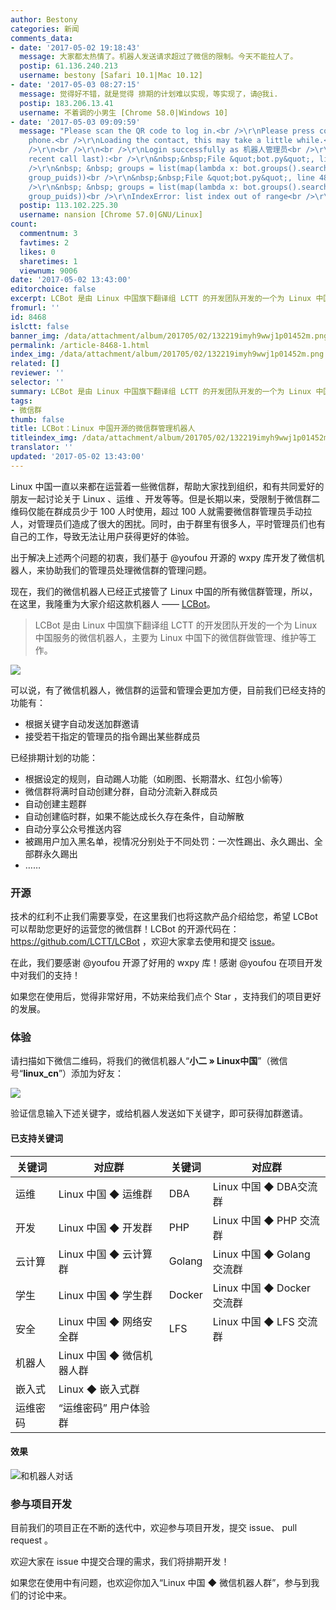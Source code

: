 ```yaml
---
author: Bestony
categories: 新闻
comments_data:
- date: '2017-05-02 19:18:43'
  message: 大家都太热情了。机器人发送请求超过了微信的限制。今天不能拉人了。
  postip: 61.136.240.213
  username: bestony [Safari 10.1|Mac 10.12]
- date: '2017-05-03 08:27:15'
  message: 觉得好不错，就是觉得 排期的计划难以实现，等实现了，请@我i.
  postip: 183.206.13.41
  username: 不着调的小男生 [Chrome 58.0|Windows 10]
- date: '2017-05-03 09:09:59'
  message: "Please scan the QR code to log in.<br />\r\nPlease press confirm on your
    phone.<br />\r\nLoading the contact, this may take a little while.<br />\r\n<br
    />\r\n<br />\r\n<br />\r\nLogin successfully as 机器人管理员<br />\r\nTraceback (most
    recent call last):<br />\r\n&nbsp;&nbsp;File &quot;bot.py&quot;, line 48, in &lt;module&gt;<br
    />\r\n&nbsp; &nbsp; groups = list(map(lambda x: bot.groups().search(puid=x)[0],
    group_puids))<br />\r\n&nbsp;&nbsp;File &quot;bot.py&quot;, line 48, in &lt;lambda&gt;<br
    />\r\n&nbsp; &nbsp; groups = list(map(lambda x: bot.groups().search(puid=x)[0],
    group_puids))<br />\r\nIndexError: list index out of range<br />\r\n<br />\r\n是不是出错了？"
  postip: 113.102.225.30
  username: nansion [Chrome 57.0|GNU/Linux]
count:
  commentnum: 3
  favtimes: 2
  likes: 0
  sharetimes: 1
  viewnum: 9006
date: '2017-05-02 13:43:00'
editorchoice: false
excerpt: LCBot 是由 Linux 中国旗下翻译组 LCTT 的开发团队开发的一个为 Linux 中国服务的微信机器人，主要为 Linux 中国下的微信群做管理、维护等工作。
fromurl: ''
id: 8468
islctt: false
banner_img: /data/attachment/album/201705/02/132219imyh9wwj1p01452m.png
permalink: /article-8468-1.html
index_img: /data/attachment/album/201705/02/132219imyh9wwj1p01452m.png
related: []
reviewer: ''
selector: ''
summary: LCBot 是由 Linux 中国旗下翻译组 LCTT 的开发团队开发的一个为 Linux 中国服务的微信机器人，主要为 Linux 中国下的微信群做管理、维护等工作。
tags:
- 微信群
thumb: false
title: LCBot：Linux 中国开源的微信群管理机器人
titleindex_img: /data/attachment/album/201705/02/132219imyh9wwj1p01452m.png
translator: ''
updated: '2017-05-02 13:43:00'
---
```


Linux 中国一直以来都在运营着一些微信群，帮助大家找到组织，和有共同爱好的朋友一起讨论关于 Linux 、运维 、开发等等。但是长期以来，受限制于微信群二维码仅能在群成员少于 100 人时使用，超过 100 人就需要微信群管理员手动拉人，对管理员们造成了很大的困扰。同时，由于群里有很多人，平时管理员们也有自己的工作，导致无法让用户获得更好的体验。


出于解决上述两个问题的初衷，我们基于 @youfou 开源的 wxpy 库开发了微信机器人，来协助我们的管理员处理微信群的管理问题。


现在，我们的微信机器人已经正式接管了 Linux 中国的所有微信群管理，所以，在这里，我隆重为大家介绍这款机器人 —— [LCBot](https://github.com/LCTT/LCBot)。



> 
> LCBot 是由 Linux 中国旗下翻译组 LCTT 的开发团队开发的一个为 Linux 中国服务的微信机器人，主要为 Linux 中国下的微信群做管理、维护等工作。
> 
> 
> 


![](/data/attachment/album/201705/02/132219imyh9wwj1p01452m.png)


可以说，有了微信机器人，微信群的运营和管理会更加方便，目前我们已经支持的功能有：


* 根据关键字自动发送加群邀请
* 接受若干指定的管理员的指令踢出某些群成员


已经排期计划的功能：


* 根据设定的规则，自动踢人功能（如刷图、长期潜水、红包小偷等）
* 微信群将满时自动创建分群，自动分流新入群成员
* 自动创建主题群
* 自动创建临时群，如果不能达成长久存在条件，自动解散
* 自动分享公众号推送内容
* 被踢用户加入黑名单，视情况分别处于不同处罚：一次性踢出、永久踢出、全部群永久踢出
* ……


### 开源


技术的红利不止我们需要享受，在这里我们也将这款产品介绍给您，希望 LCBot 可以帮助您更好的运营您的微信群！LCBot 的开源代码在： <https://github.com/LCTT/LCBot> ，欢迎大家拿去使用和提交 [issue](https://github.com/LCTT/LCBot/issues)。


在此，我们要感谢 @youfou 开源了好用的 wxpy 库！感谢 @youfou 在项目开发中对我们的支持！


如果您在使用后，觉得非常好用，不妨来给我们点个 Star ，支持我们的项目更好的发展。


### 体验


请扫描如下微信二维码，将我们的微信机器人“**小二 » Linux中国**”（微信号“**linux\_cn**”）添加为好友：


![](/data/attachment/album/201705/02/140321vnhfennkl8t6h051.png)


验证信息输入下述关键字，或给机器人发送如下关键字，即可获得加群邀请。


#### 已支持关键词




| 关键词 | 对应群 | 关键词 | 对应群 |
| --- | --- | --- | --- |
|  运维 |  Linux 中国 ◆ 运维群 | DBA | Linux 中国 ◆ DBA交流群 |
| 开发 | Linux 中国 ◆ 开发群 | PHP | Linux 中国 ◆ PHP 交流群 |
| 云计算 | Linux 中国 ◆ 云计算群 | Golang | Linux 中国 ◆ Golang 交流群 |
| 学生 | Linux 中国 ◆ 学生群 | Docker | Linux 中国 ◆ Docker 交流群 |
| 安全 | Linux 中国 ◆ 网络安全群  | LFS | Linux 中国 ◆ LFS 交流群 |
| 机器人 | Linux 中国 ◆ 微信机器人群 |  |  |
| 嵌入式 | Linux ◆ 嵌入式群 |  |  |
| 运维密码 | “运维密码” 用户体验群 |  |  |


#### 效果


![和机器人对话](/data/attachment/album/201705/02/134345s32368e58v6t6385.png)


### 参与项目开发


目前我们的项目正在不断的迭代中，欢迎参与项目开发，提交 issue、 pull request 。


欢迎大家在 issue 中提交合理的需求，我们将排期开发！


如果您在使用中有问题，也欢迎你加入“Linux 中国 ◆ 微信机器人群”，参与到我们的讨论中来。